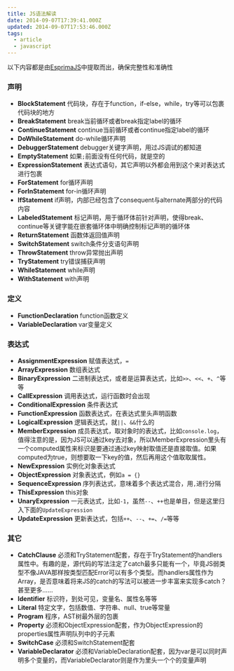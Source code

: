 ```yaml
---
title: JS语法解读
date: 2014-09-07T17:39:41.000Z
updated: 2014-09-07T17:53:46.000Z
tags:
  - article
  - javascript
---
```


以下内容都是由[EsprimaJS](http://esprima.org/)中提取而出，确保完整性和准确性

### 声明

- **BlockStatement** 代码块，存在于function，if-else，while，try等可以包裹代码块的地方
- **BreakStatement** break当前循环或者break指定label的循环
- **ContinueStatement** continue当前循环或者continue指定label的循环
- **DoWhileStatement** do-while循环声明
- **DebuggerStatement** debugger关键字声明，用过JS调试的都知道
- **EmptyStatement** 如果`;`前面没有任何代码，就是空的
- **ExpressionStatement** 表达式语句，其它声明以外都会用到这个来对表达式进行包裹
- **ForStatement** for循环声明
- **ForInStatement** for-in循环声明
- **IfStatement** if声明，内部已经包含了consequent与alternate两部分的代码内容
- **LabeledStatement** 标记声明，用于循环体前针对声明，使得break、continue等关键字能在嵌套循环体中明确控制标记声明的循环体
- **ReturnStatement** 函数体返回值声明
- **SwitchStatement** switch条件分支语句声明
- **ThrowStatement** throw异常抛出声明
- **TryStatement** try错误捕获声明
- **WhileStatement** while声明
- **WithStatement** with声明

### 定义

- **FunctionDeclaration** function函数定义
- **VariableDeclaration** var变量定义

### 表达式

- **AssignmentExpression** 赋值表达式，`=`
- **ArrayExpression** 数组表达式
- **BinaryExpression** 二进制表达式，或者是运算表达式，比如`>>`、`<<`、`+`、`^`等等
- **CallExpression** 调用表达式，运行函数时会出现
- **ConditionalExpression** 条件表达式
- **FunctionExpression** 函数表达式，在表达式里头声明函数
- **LogicalExpression** 逻辑表达式，就`||`、`&&`什么的
- **MemberExpression** 成员表达式，取对象时的表达式，比如`console.log`，值得注意的是，因为JS可以通过key去对象，所以MemberExpression里头有一个computed属性来标识是要通过通过key映射取值还是直接取值。如果computed为true，则想要取一下key的值，然后再用这个值取取属性。
- **NewExpression** 实例化对象表达式
- **ObjectExpression** 对象表达式，例如`a = {}`
- **SequenceExpression** 序列表达式，意味着多个表达式混合，用`,`进行分隔
- **ThisExpression** this对象
- **UnaryExpression** 一元表达式，比如`-1`，虽然`--`、`++`也是单目，但是这里归入下面的`UpdateExpression`
- **UpdateExpression** 更新表达式，包括`++`、`--`、`+=`、`/=`等等

### 其它

- **CatchClause** 必须和TryStatement配套，存在于TryStatement的handlers属性中。有趣的是，源代码的写法注定了catch最多只能有一个，毕竟JS弱类型不像JAVA那样按类型匹配Error可以有多个类型。而handlers属性作为Array，是否意味着将来JS的catch的写法可以被进一步丰富来实现多catch？甚至更多……
- **Identifier** 标识符，到处可见，变量名、属性名等等
- **Literal** 特定文字，包括数值、字符串、null、true等常量
- **Program** 程序，AST树最外层的包裹
- **Property** 必须和ObjectExpression配套，作为ObjectExpression的properties属性声明队列中的子元素
- **SwitchCase** 必须和SwitchStatement配套
- **VariableDeclarator** 必须和VariableDeclaration配套，因为var是可以同时声明多个变量的，而VariableDeclarator则是作为里头一个个的变量声明
